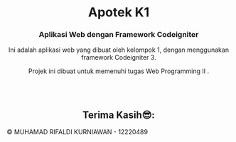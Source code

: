 <h1 align="center">Apotek K1</h1>
<h3 align="center">Aplikasi Web dengan Framework Codeigniter</h3>


<p align='center'>Ini adalah aplikasi web yang dibuat oleh kelompok 1, dengan menggunakan framework Codeigniter 3.</p>

<p align='center'>Projek ini dibuat untuk memenuhi tugas Web Programming II .</p>

<br>
<br>
<h2 align='center'>Terima Kasih😎:</h2>


© MUHAMAD RIFALDI KURNIAWAN - 12220489
